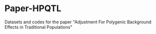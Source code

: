 Paper-HPQTL
===========

Datasets and codes for the paper "Adjustment For Polygenic Background Effects in Traditional Populations"
